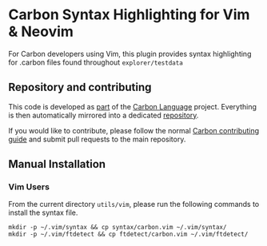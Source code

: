 # Carbon Syntax Highlighting for Vim & Neovim

<!--
Part of the Carbon Language project, under the Apache License v2.0 with LLVM
Exceptions. See /LICENSE for license information.
SPDX-License-Identifier: Apache-2.0 WITH LLVM-exception
-->

For Carbon developers using Vim, this plugin provides syntax highlighting for
.carbon files found throughout `explorer/testdata`

## Repository and contributing

This code is developed as
[part](https://github.com/carbon-language/carbon-lang/tree/trunk/utils/vim) of
the [Carbon Language](https://github.com/carbon-language/carbon-lang) project.
Everything is then automatically mirrored into a dedicated
[repository](https://github.com/carbon-language/vim-carbon-lang).

If you would like to contribute, please follow the normal
[Carbon contributing guide](https://github.com/carbon-language/carbon-lang/blob/trunk/CONTRIBUTING.md)
and submit pull requests to the main repository.

## Manual Installation

### Vim Users

From the current directory `utils/vim`, please run the following commands to
install the syntax file.

```
mkdir -p ~/.vim/syntax && cp syntax/carbon.vim ~/.vim/syntax/
mkdir -p ~/.vim/ftdetect && cp ftdetect/carbon.vim ~/.vim/ftdetect/
```
